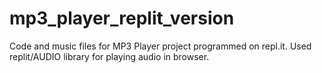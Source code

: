 # mp3_player_replit_version
Code and music files for MP3 Player project programmed on repl.it. Used replit/AUDIO library for playing audio in browser.
